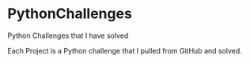 # PythonChallenges
Python Challenges that I have solved

Each Project is a Python challenge that I pulled from GitHub and solved. 
